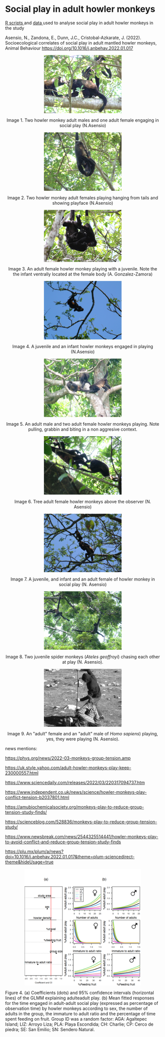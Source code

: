 # Social play in adult howler monkeys

<a href="https://github.com/norberello/social-play-in-adult-howler-monkeys/blob/main/social%20adult%20play%20in%20howler%20monkeys%20study%20RScripts%20.ipynb"> R scripts </a> and <a href="https://github.com/norberello/social-play-in-adult-howler-monkeys/tree/main/data"> data </a> used to analyse social play in adult howler monkeys in the study 

Asensio, N., Zandona, E., Dunn, J.C., Cristobal-Azkarate, J. (2022). Socioecological correlates of social play in adult mantled howler monkeys, Animal Behaviour https://doi.org/10.1016/j.anbehav.2022.01.017

<p align="center">
<img src="figures/two adult males and one adult female playing.png" width="50%" alt="" class="center" align="middle" alt="howler adult monkeys playing">
</center>
<p>    
<p align="center">
Image 1. Two howler monkey adult males and one adult female engaging in social play (N.Asensio)    
</p> 

<p align="center">
<img src="two females playing.JPG" width="50%" alt="" class="center" align="middle" alt="howler adult monkeys playing">
</center>
<p>    
<p align="center">
Image 2. Two howler monkey adult females playing hanging from tails and showing playface (N.Asensio)    
</p> 

<p align="center">
<img src="WhatsApp Image 2022-02-22 at 4.20.11 PM.jpeg" width="50%" alt="" class="center" align="middle" alt="howler adult monkeys playing">
</center>
<p>    
<p align="center">
Image 3. An adult female howler monkey playing with a juvenile. Note the the infant ventrally located at the female body (A. Gonzalez-Zamora)    
</p> 

<p align="center">
<img src="a juvenile and an infant social play.jpg" width="50%" alt="" class="center" align="middle" alt="howler adult monkeys playing">
</center>
<p>    
<p align="center">
Image 4. A juvenile and an infant howler monkeys engaged in playing (N.Asensio)   
</p> 

<p align="center">
<img src="2 adult females one adult male biting pulling.jpg" width="50%" alt="" class="center" align="middle" alt="howler adult monkeys playing">
</center>
<p>    
<p align="center">
Image 5. An adult male and two adult female howler monkeys playing. Note pulling, grabbin and biting in a non aggresive context.   
</p> 

<p align="center">
<img src="tree adult females playing agaltepec island.jpg" width="50%" alt="" class="center" align="middle" alt="howler adult monkeys playing">
</center>
<p>    
<p align="center">
Image 6. Tree adult female howler monkeys above the observer (N. Asensio)     
</p> 

<p align="center">
<img src="Play in albizia 4 copy.JPG" width="50%" alt="" class="center" align="middle" alt="howler adult monkeys playing">
</center>
<p>    
<p align="center">
Image 7. A juvenile, and infant and an adult female of howler monkey in social play (N. Asensio)     
</p> 



<p align="center">
<img src="two juvenile spider monkeys playing.jpg" width="50%" alt="" class="center" align="middle" alt="howler adult monkeys playing">
</center>
<p>    
<p align="center">
    Image 8. Two juvenile spider monkeys (<i>Ateles geoffroyi</i>) chasing each other at play (N. Asensio).     
</p> 

<p align="center">
<img src="homo sapiens playing.png" width="50%" alt="" class="center" align="middle" alt="howler adult monkeys playing">
</center>
<p>    
<p align="center">
    Image 9. An "adult" female and an "adult" male of <i>Homo sapiens</i>) playing, yes, they were playing (N. Asensio).     
</p> 



news mentions:</p> 
<https://phys.org/news/2022-03-monkeys-group-tension.amp></p> 
<https://uk.style.yahoo.com/adult-howler-monkeys-play-keep-230000557.html></p> 
<https://www.sciencedaily.com/releases/2022/03/220317094737.htm></p> 
<https://www.independent.co.uk/news/science/howler-monkeys-play-conflict-tension-b2037801.html></p> 
<https://amubiochemicalsociety.org/monkeys-play-to-reduce-group-tension-study-finds/></p> 
<https://scienceblog.com/528836/monkeys-play-to-reduce-group-tension-study/></p> 
<https://www.newsbreak.com/news/2544325514441/howler-monkeys-play-to-avoid-conflict-and-reduce-group-tension-study-finds></p> 
<https://plu.mx/plum/a/news?doi=10.1016/j.anbehav.2022.01.017&theme=plum-sciencedirect-theme&hideUsage=true> 
    

    
<p align="center">
<img src="/figures/figure play and correlates.png" width="75%" alt="" class="center" align="middle" alt="figure play correlates">
</center>

Figure 4. (a) Coefficients (dots) and 95% confidence intervals (horizontal lines) of the GLMM explaining adulteadult play. (b) Mean fitted responses for the time engaged in adult-adult social play (expressed as percentage of observation time) by howler monkeys according to sex, the number of adults in the group, the immature to adult ratio and the percentage of time spent feeding on fruit. Group ID was a random factor: AGA: Agaltepec Island; LIZ: Arroyo Liza; PLA: Playa Escondida; CH: Charlie; CP: Cerco de piedra; SE: San
Emilio; SN: Sendero Natural.
 
